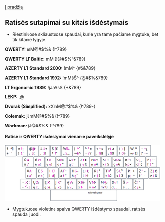 [Į pradžią](../README.md)


Ratisės sutapimai su kitais išdėstymais
---------------------------------------

* Riestiniuose skliaustuose spaudai, kurie yra tame pačiame mygtuke, bet tik kitame lygyje.


__QWERTY:__ mM@#$%& {!^789}

__QWERTY LT Baltic:__ mM {!@#$%^&789}

__AZERTY LT Standard 2000:__ !mM^ {#$&789}

__AZERTY LT Standard 1992:__ !mMšŠ^ {@#$%&789}

__LT Ergonomic 1989:__ !jJaAsS {+&789}

__LEKP:__ .@

__Dvorak (Simplified):__ xXmM@#$%& {!^789-}

__Colemak:__ jJmM@#$%& {!^789}

__Workman:__ jJ@#$%& {!^789}



#### Ratisė ir QWERTY išdėstymai viename paveikslėlyje

![LEK „Ratisė“ ir QWERTY](images/ratise&qwerty.png)

* Mygtukuose violetine spalva QWERTY išdėstymo spaudai, ratisės spaudai juodi.
